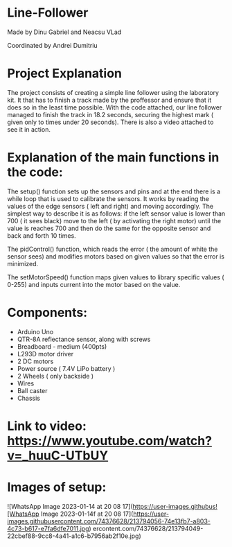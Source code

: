 # Line-Follower

Made by Dinu Gabriel and Neacsu VLad

Coordinated by Andrei Dumitriu

# Project Explanation

  The project consists of creating a simple line follower using the laboratory kit. It that has to finish a track made by the proffessor and ensure that it does so in the least time possible. With the code attached, our line follower managed to finish the track in 18.2 seconds, securing the highest mark ( given only to times under 20 seconds). There is also a video attached to see it in action.

# Explanation of the main functions in the code:
  
  The setup() function sets up the sensors and pins and at the end there is a while loop that is used to calibrate the sensors. It works by reading the values of the edge sensors ( left and right) and moving accordingly. The simplest way to describe it is as follows: if the left sensor value is lower than 700 ( it sees black) move to the left ( by activating the right motor) until the value is reaches 700 and then do the same for the opposite sensor and back and forth 10 times.

  The pidControl() function, which reads the error ( the amount of white the sensor sees) and modifies motors based on given values so that the error is minimized. 
  
  The setMotorSpeed() function maps given values to library specific values ( 0-255) and inputs current into the motor based on the value.

# Components:

  - Arduino Uno
  - QTR-8A reflectance sensor, along with screws
  - Breadboard - medium (400pts)
  - L293D motor driver
  - 2 DC motors 
  - Power source ( 7.4V LiPo battery )
  - 2 Wheels ( only backside )
  - Wires
  - Ball caster
  - Chassis


# Link to video: https://www.youtube.com/watch?v=_huuC-UTbUY

# Images of setup:

![WhatsApp Image 2023-01-14 at 20 08 17](https://user-images.githubus![WhatsApp Image 2023-01-14f at 20 08 17](https://user-images.githubusercontent.com/74376628/213794056-74e13fb7-a803-4c73-b617-e7fa6dfe7011.jpg)
ercontent.com/74376628/213794049-22cbef88-9cc8-4a41-a1c6-b7956ab2f10e.jpg)
